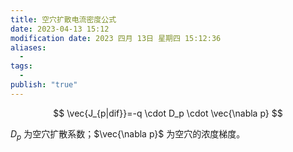 ```yaml
---
title: 空穴扩散电流密度公式
date: 2023-04-13 15:12
modification date: 2023 四月 13日 星期四 15:12:36
aliases:
  - 
tags:
  - 
publish: "true"
---
```

$$
\vec{J_{p|dif}}=-q \cdot D_p \cdot \vec{\nabla p}
$$

$D_p$ 为空穴扩散系数；$\vec{\nabla p}$ 为空穴的浓度梯度。